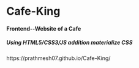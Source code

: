 # Cafe-King
<h4>Frontend--Website of a Cafe </h4>
<h5>Using HTML5/CSS3/JS addition materialize CSS</h5>
https://prathmesh07.github.io/Cafe-King/
